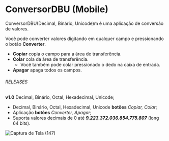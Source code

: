 # ConversorDBU (Mobile)
ConversorDBU(Decimal, Binário, Unicode)m é uma aplicação de conversão de valores.

Você pode converter valores digitando em qualquer campo e pressionando o botão **Converter**.
  - **Copiar** copia o campo para a área de transferência.
  - **Colar** cola da área de transferência.
    - Você também pode colar pressionado o dedo na caixa de entrada.
  - **Apagar** apaga todos os campos.
  
###### RELEASES 
**v1.0** Decimal, Binário, Octal, Hexadecimal, Unicode;
 - Decimal, Binário, Octal, Hexadecimal, Unicode **botões** *Copiar, Colar*;
 - Aplicação **botões** *Converter, Apagar*;
 - Suporta valores decimais de 0 até ***9.223.372.036.854.775.807*** (long 64 bits).
 
![Captura de Tela (147)](https://user-images.githubusercontent.com/32652300/65559898-ea034900-df12-11e9-97ff-7d9546c093d2.png)
